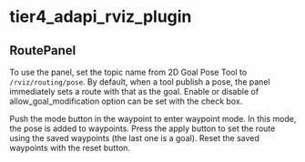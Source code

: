 # tier4_adapi_rviz_plugin

## RoutePanel

To use the panel, set the topic name from 2D Goal Pose Tool to `/rviz/routing/pose`.
By default, when a tool publish a pose, the panel immediately sets a route with that as the goal.
Enable or disable of allow_goal_modification option can be set with the check box.

Push the mode button in the waypoint to enter waypoint mode. In this mode, the pose is added to waypoints.
Press the apply button to set the route using the saved waypoints (the last one is a goal).
Reset the saved waypoints with the reset button.
